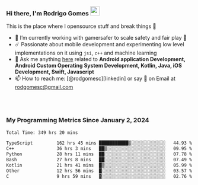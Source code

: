
### Hi there, I'm Rodrigo Gomes <img src="https://media.giphy.com/media/hvRJCLFzcasrR4ia7z/giphy.gif" width="25px">
This is the place where I opensource stuff and break things 🤣
- 🔭 I’m currently working with gamersafer to scale safety and fair play 💜
- ☄️ Passionate about mobile development and experimenting low level implementations on it using `jsi`, `c++` and machine learning
- 💬 Ask me anything [here](https://github.com/rodgomesc/rodgomesc/issues) related to <b>Android application Development, Android Custom Operating System Development, Kotlin, Java, iOS Development, Swift, Javascript</b>
- 📫 How to reach me: [@rodgomesc][linkedin] or say 👋 on Email at [rodgomesc@gmail.com](mailto:rodgomesc@gmail.com)


<br/>

<!-- 
<picture>
  <img src="/github-metrics.svg" alt="Metrics">
</picture>
-->

</br>

### My Programming Metrics Since January 2, 2024 


<!--START_SECTION:waka-->

```txt
Total Time: 349 hrs 20 mins

TypeScript         162 hrs 45 mins ███████████▒░░░░░░░░░░░░░   44.93 %
C++                36 hrs 3 mins   ██▒░░░░░░░░░░░░░░░░░░░░░░   09.95 %
Python             28 hrs 11 mins  ██░░░░░░░░░░░░░░░░░░░░░░░   07.78 %
Bash               27 hrs 8 mins   ██░░░░░░░░░░░░░░░░░░░░░░░   07.49 %
Kotlin             21 hrs 41 mins  █▒░░░░░░░░░░░░░░░░░░░░░░░   05.99 %
Other              12 hrs 56 mins  █░░░░░░░░░░░░░░░░░░░░░░░░   03.57 %
C                  9 hrs 59 mins   ▓░░░░░░░░░░░░░░░░░░░░░░░░   02.76 %
```

<!--END_SECTION:waka-->
